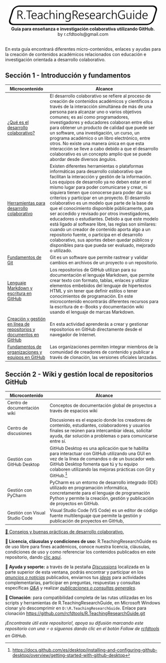 <div align="center">
  <br><img alt="R.LTWB" src="https://github.com/rcfdtools/R.TeachingResearchGuide/blob/main/.icons/R.TeachingResearchGuide.svg" width="480px">
  <br><b>Guía para enseñanza e investigación colaborativa utilizando GitHub.</b><br>by r.cfdtools@gmail.com<br><br>  
</div>

En esta guía encontrará diferentes micro-contenidos, enlaces y ayudas para la creación de contenidos académicos relacionados con educación e investigación orientada a desarrollo colaborativo.  

## Sección 1 - Introducción y fundamentos

| Microcontenido                                                                                                                                                  | Alcance                                                                                                                                                                                                                                                                                                                                                                                                                                                                                                                                                                                                                                                                                                                                                                                                                                      |
|-----------------------------------------------------------------------------------------------------------------------------------------------------------------|----------------------------------------------------------------------------------------------------------------------------------------------------------------------------------------------------------------------------------------------------------------------------------------------------------------------------------------------------------------------------------------------------------------------------------------------------------------------------------------------------------------------------------------------------------------------------------------------------------------------------------------------------------------------------------------------------------------------------------------------------------------------------------------------------------------------------------------------|
| [¿Qué es el desarrollo colaborativo?](https://github.com/rcfdtools/R.TeachingResearchGuide/tree/main/Section01/WhatIsCollab)                                    | El desarrollo colaborativo se refiere al proceso de creación de contenidos académicos y científicos a través de la interacción simultánea de más de una persona para alcanzar uno o varios objetivos comunes; es así como programadores, investigadores y educadores colaboran entre ellos para obtener un producto de calidad que puede ser un software, una investigación, un curso, un programa académico o un libro electrónico, entre otros. No existe una manera única en que esta interacción se lleve a cabo debido a que el desarrollo colaborativo es un concepto amplio que se puede abordar desde diversos ángulos.                                                                                                                                                                                                              |
| [Herramientas para desarrollo colaborativo](https://github.com/rcfdtools/R.TeachingResearchGuide/tree/main/Section01/CollabTools)                               | Existen diferentes herramientas o plataformas informáticas para desarrollo colaborativo que facilitan la interacción y gestión de la información. Los equipos de desarrollo ya no deben estar en el mismo lugar para poder comunicarse y crear, ni siquiera tienen que conocerse para poder dar sus criterios y participar en un proyecto. El desarrollo colaborativo es un modelo que parte de la base de que el conocimiento disponible públicamente, para ser accedido y revisado por otros investigadores, educadores o estudiantes. Debido a que este modelo está ligado al software libre, las reglas son similares: cuando un creador de contenido aporta algo a un repositorio fuente, o participa en el desarrollo colaborativo, sus aportes deben quedar públicos y disponibles para que pueda ser evaluado, mejorado o utilizado. |
| [Fundamentos de Git](https://github.com/rcfdtools/R.TeachingResearchGuide/tree/main/Section01/GitFundamentals)                                                  | Git es un software que permite rastrear y validar cambios en archivos de un proyecto o un repositorio.                                                                                                                                                                                                                                                                                                                                                                                                                                                                                                                                                                                                                                                                                                                                       |
| [Lenguaje Markdown y escritura en GitHub](https://github.com/rcfdtools/R.TeachingResearchGuide/tree/main/Section01/Markdown)                                    | Los repositorios de GitHub utilizan para su documentación el lenguaje Markdown, que permite crear texto con formato, tablas, enlaces y utilizar elementos embebidos del lenguaje de hipertextos HTML y sin tener que definir estilos o tener conocimientos de programación. En este microcontenido encontrarás diferentes recursos para la escritura de e-Books y documentación wiki usando el lenguaje de marcas Markdown.                                                                                                                                                                                                                                                                                                                                                                                                                  |
| [Creación y gestión en línea de repositorios y documentos en GitHub](https://github.com/rcfdtools/R.TeachingResearchGuide/tree/main/Section01/GitHubRepository) | En esta actividad aprenderás a crear y gestionar repositorios en GitHub directamente desde el navegador de Internet.                                                                                                                                                                                                                                                                                                                                                                                                                                                                                                                                                                                                                                                                                                                         |
| [Fundamentos de organizaciones y equipos en GitHub](https://github.com/rcfdtools/R.TeachingResearchGuide/tree/main/Section01/GitHubOrganization)                | Las organizaciones permiten integrar miembros de la comunidad de creadores de contenido y publicar a través de clonación, las versiones oficiales lanzadas.                                                                                                                                                                                                                                                                                                                                                                                                                                                                                                                                                                                                                                                                                  |
## Sección 2 - Wiki y gestión local de repositorios GitHub

| Microcontenido                 | Alcance                                                                                                                                                                                                                                                         |
|--------------------------------|-----------------------------------------------------------------------------------------------------------------------------------------------------------------------------------------------------------------------------------------------------------------|
| Centro de documentación wiki   | Conceptos de documentación global de proyectos a través de espacios wiki                                                                                                                                                                                        |
| Centro de discusiones          | Discusiones es el espacio donde los creadores de contenido, estudiantes, colaboradores y usuarios finales se reúnen para intercambiar ideas, solicitar ayuda, dar solución a problemas o para comunicarse entre sí.                                             |
| Gestión con GitHub Desktop     | GitHub Desktop es una aplicación que te habilita para interactuar con GitHub utilizando una GUI en vez de la línea de comandos o de un buscador web. GitHub Desktop fomenta que tú y tu equipo colaboren utilizando las mejoras prácticas con Git y GitHub.[^1] |
| Gestión con PyCharm            | PyCharm es un entorno de desarrollo integrado (IDE) utilizado en programación informática, concretamente para el lenguaje de programación Python y permite la creación, gestión y publicación de proyectos en GitHub.                                           |
| Gestión con Visual Studio Code | Visual Studio Code (VS Code) es un editor de código fuente multilenguaje que permite la gestión y publicación de proyectos en GitHub,                                                                                                                           |

[^1]: https://docs.github.com/es/desktop/installing-and-configuring-github-desktop/overview/getting-started-with-github-desktop

[:speech_balloon: Consejos y buenas prácticas de desarrollo colaborativo.](https://github.com/rcfdtools/R.TeachingResearchGuide/blob/main/BestPractice.md) 

**:scroll: Licencia, cláusulas y condiciones de uso:** R.TeachingResearchGuide es de uso libre para fines académicos, conoce nuestra licencia, cláusulas, condiciones de uso y como referenciar los contenidos publicados en este repositorio, dando [clic aquí](https://github.com/rcfdtools/R.TeachingResearchGuide/blob/main/LICENSE.md).

**:beginner: Ayuda y soporte:** a través de la pestaña _[Discussions](https://github.com/rcfdtools/R.TeachingResearchGuide/discussions)_ localizada en la parte superior de esta ventana, podrás encontrar y participar en los [_anuncios o noticias_](https://github.com/rcfdtools/R.TeachingResearchGuide/discussions/categories/announcements) publicados, enviarnos tus [_ideas_](https://github.com/rcfdtools/R.TeachingResearchGuide/discussions/categories/ideas) para actividades complementarias, participar en preguntas, respuestas y consultas específicas [_Q&A_](https://github.com/rcfdtools/R.TeachingResearchGuide/discussions/categories/q-a) y realizar [_publicaciones o consultas generales_](https://github.com/rcfdtools/R.TeachingResearchGuide/discussions/categories/general).

**:sheep: Clonación**: para compatibilidad completa de las rutas utilizadas en los scripts y herramientas de R.TeachingResearchGuide, en Microsoft Windows clonar y/o descomprimir en `D:\R.TeachingResearchGuide`. Enlace para clonación https://github.com/rcfdtools/R.TeachingResearchGuide.git

_¡Encontraste útil este repositorio!, apoya su difusión marcando este repositorio con una ⭐ o síguenos dando clic en el botón Follow de [rcfdtools](https://github.com/rcfdtools) en GitHub._
